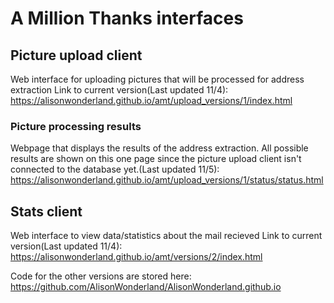 # A Million Thanks interfaces

## Picture upload client
Web interface for uploading pictures that will be processed for address extraction
Link to current version(Last updated 11/4): 
https://alisonwonderland.github.io/amt/upload_versions/1/index.html

### Picture processing results
Webpage that displays the results of the address extraction. All possible results are shown on this one page since the picture upload client isn't connected to the database yet.(Last updated 11/5):
https://alisonwonderland.github.io/amt/upload_versions/1/status/status.html

## Stats client
Web interface to view data/statistics about the mail recieved
Link to current version(Last updated 11/4): https://alisonwonderland.github.io/amt/versions/2/index.html


Code for the other versions are stored here: https://github.com/AlisonWonderland/AlisonWonderland.github.io